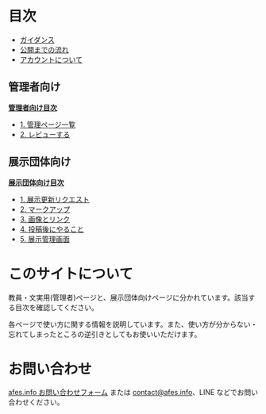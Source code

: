 # 目次

- [ガイダンス](/guidance)
- [公開までの流れ](/common/operation)
- [アカウントについて](/common/account)

## 管理者向け

**[管理者向け目次](/admin)**

- [1. 管理ページ一覧](/admin/1-manage)
- [2. レビューする](/admin/2-review)

## 展示団体向け

**[展示団体向け目次](/exhibition)**

- [1. 展示更新リクエスト](/exhibition/1-post)
- [2. マークアップ](/exhibition/2-markup)
- [3. 画像とリンク](/exhibition/3-image-url)
- [4. 投稿後にやること](/exhibition/4-after-post)
- [5. 展示管理画面](/exhibition/5-exh-manage)

# このサイトについて

教員・文実用(管理者)ページと、展示団体向けページに分かれています。該当する目次を確認してください。

各ページで使い方に関する情報を説明しています。また、使い方が分からない・忘れてしまったところの逆引きとしてもお使いいただけます。

# お問い合わせ

[afes.info お問い合わせフォーム](//afes.info/contact) または [contact@afes.info](mailto:contact@afes.info)、LINE などでお問い合わせください。
